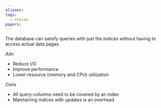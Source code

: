```yaml
---
aliases: 
tags:
  - review
papers:
---
```

The database can satisfy queries with just the indices without having to access actual data pages

*Adv*
- Reduce I/O
- Improve performance
- Lower resource (memory and CPU) utilization

*Cons*
- All query-columns need to be covered by an index
- Maintaining indices with updates is an overhead

